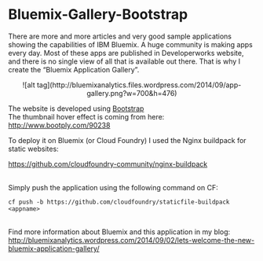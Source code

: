 Bluemix-Gallery-Bootstrap
=========================


There are more and more articles and very good sample applications showing the capabilities of IBM Bluemix. A huge community is making apps every day. Most of these apps are published in Developerworks website, and there is no single view of all that is available out there. That is why I create the “Bluemix Application Gallery”.

<center>![alt tag](http://bluemixanalytics.files.wordpress.com/2014/09/app-gallery.png?w=700&h=476)</center>

The website is developed using [Bootstrap](http://getbootstrap.com/) <BR>
The thumbnail hover effect is coming from here: http://www.bootply.com/90238

To deploy it on Bluemix (or Cloud Foundry) I used the Nginx buildpack for static websites:<BR>

https://github.com/cloudfoundry-community/nginx-buildpack

<BR> Simply push the application using the following command on CF:
<BR>

```
cf push -b https://github.com/cloudfoundry/staticfile-buildpack <appname>
```

<BR>Find more information about Bluemix and this application in my blog:
<BR>http://bluemixanalytics.wordpress.com/2014/09/02/lets-welcome-the-new-bluemix-application-gallery/
